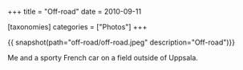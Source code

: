 +++
title = "Off-road"
date = 2010-09-11

[taxonomies]
categories = ["Photos"]
+++

{{ snapshot(path="off-road/off-road.jpeg" description="Off-road")}}

Me and a sporty French car on a field outside of Uppsala.
